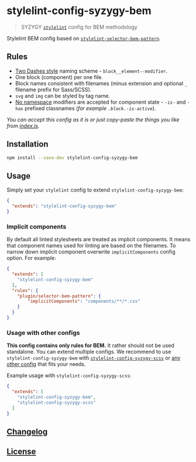# stylelint-config-syzygy-bem
> SYZYGY [`stylelint`](https://github.com/stylelint/stylelint) config for BEM methodology

Stylelint BEM config based on [`stylelint-selector-bem-pattern`](https://github.com/simonsmith/stylelint-selector-bem-pattern).

## Rules

* [Two Dashes style](https://en.bem.info/methodology/naming-convention/#two-dashes-style) naming scheme -
  `block__element--modifier`.
* One block (component) per one file.
* Block names consistent with filenames (minus extension and optional `_` filename prefix for Sass/SCSS).
* `svg` and `img` can be styled by tag name.
* [No namespace](https://en.bem.info/methodology/naming-convention/#no-namespace-style) modifiers
  are accepted for component state - `-is-` and `-has` prefixed classnames (_for example `.block.-is-active`_).    

_You can accept this config as it is or just copy-paste the things you like from [index.js](index.js)._

## Installation

```bash
npm install --save-dev stylelint-config-syzygy-bem
```

## Usage

Simply set your `stylelint` config to extend `stylelint-config-syzygy-bem`:

```json
{
  "extends": "stylelint-config-syzygy-bem"
}
```

### Implicit components

By default all linted stylesheets are treated as implicit components. It means that component
names used for linting are based on the filenames. To narrow down implicit component
overwrite `implicitComponents` config option. For example:

```json
{
  "extends": [
    "stylelint-config-syzygy-bem"
  ],
  "rules": {
    "plugin/selector-bem-pattern": {
        "implicitComponents": "components/**/*.css"
    }
  }
}
```


### Usage with other configs

**This config contains only rules for BEM.**
It rather should not be used standalone. You can extend multiple configs.
We recommend to use `stylelint-config-syzygy-bem` with
[`stylelint-config-syzygy-scss`](https://github.com/syzygypl/stylelint-config-syzygy-scss)
or [any other config](https://www.npmjs.com/search?q=stylelint-config&ranking=popularity)
that fits your needs.

Example usage with `stylelint-config-syzygy-scss`:

```json
{
  "extends": [
    "stylelint-config-syzygy-bem",
    "stylelint-config-syzygy-scss"
  ]
}
```

## [Changelog](CHANGELOG.md)

## [License](LICENSE)
